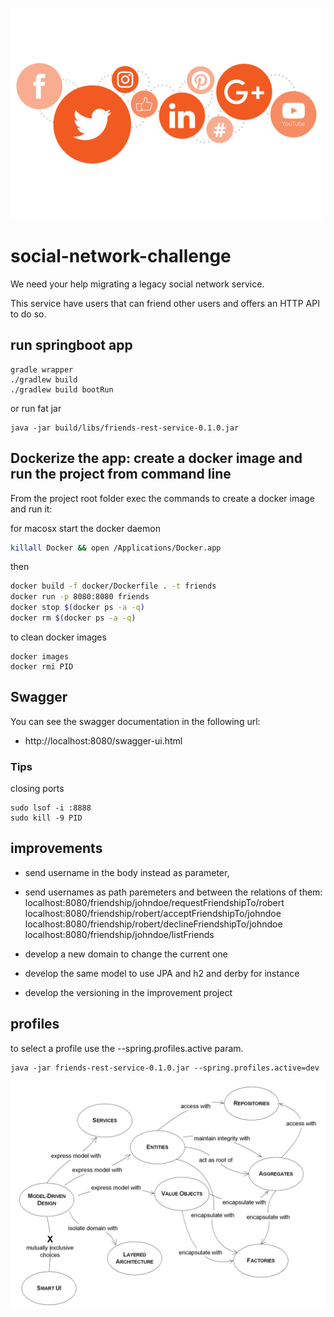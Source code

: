 ![social-networks](./_media/social-networks.png)

# social-network-challenge

We need your help migrating a legacy social network service.

This service have users that can friend other users and offers an HTTP API to do so.

## run springboot app
```
gradle wrapper
./gradlew build
./gradlew build bootRun
```

or run fat jar
```
java -jar build/libs/friends-rest-service-0.1.0.jar
```

## Dockerize the app: create a docker image and run the project from command line
From the project root folder exec the commands to create a docker image and run it:

for macosx start the docker daemon
```bash
killall Docker && open /Applications/Docker.app
```

then
```bash
docker build -f docker/Dockerfile . -t friends
docker run -p 8080:8080 friends
docker stop $(docker ps -a -q)
docker rm $(docker ps -a -q)
```

to clean docker images
```
docker images
docker rmi PID
``` 

## Swagger
You can see the swagger documentation in the following url:
- http://localhost:8080/swagger-ui.html

### Tips

closing ports
```
sudo lsof -i :8888
sudo kill -9 PID
```

## improvements

- send username in the body instead as parameter,
- send usernames as path paremeters and between the relations of them: 
localhost:8080/friendship/johndoe/requestFriendshipTo/robert
localhost:8080/friendship/robert/acceptFriendshipTo/johndoe
localhost:8080/friendship/robert/declineFriendshipTo/johndoe
localhost:8080/friendship/johndoe/listFriends

- develop a new domain to change the current one
- develop the same model to use JPA and h2 and derby for instance
- develop the versioning in the improvement project

## profiles

to select a profile use the --spring.profiles.active param.
```
java -jar friends-rest-service-0.1.0.jar --spring.profiles.active=dev
```

![ddd-building-blocks](./_media/ddd-building-blocks.png)